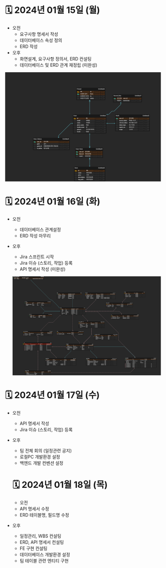 # 🗓️ 2024년 01월 15일 (월)
- 오전
  - 요구사항 명세서 작성
  - 데이터베이스 속성 정의
  - ERD 작성
- 오후
  - 화면설계, 요구사항 정의서, ERD 컨설팅
  - 데이터베이스 및 ERD 관계 재정립 (미완성)

![Alt text](docs/A304_ERD_V1.2.png)


# 🗓️ 2024년 01월 16일 (화)
- 오전
  - 데이터베이스 관계설정
  - ERD 작성 마무리
- 오후
  - Jira 스프린트 시작
  - Jira 이슈 (스토리, 작업) 등록
  - API 명세서 작성 (미완성)

  ![Alt text](image.png)
  

# 🗓️ 2024년 01월 17일 (수)
- 오전
  - API 명세서 작성
  - Jira 이슈 (스토리, 작업) 등록
- 오후
  - 팀 전체 회의 (일정관련 공지)
  - 로컬PC 개발환경 설정
  - 백엔드 개발 컨벤션 설정
  
  # 🗓️ 2024년 01월 18일 (목)
  - 오전
  - API 명세서 수정
  - ERD 테이블명, 필드명 수정
- 오후
  - 일정관리, WBS 컨설팅
  - ERD, API 명세서 컨설팅
  - FE 구현 컨설팅
  - 데이터베이스 개발환경 설정
  - 팀 테이블 관련 엔티티 구현
  